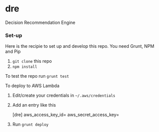 # dre
Decision Recommendation Engine

### Set-up
Here is the recipie to set up and develop this repo. You need Grunt, NPM and Pip

1. `git clone` this repo
2. `npm install`

To test the repo run `grunt test`

To deploy to AWS Lambda

1. Edit/create your credentials in `~/.aws/credentials`
2. Add an entry like this

    [dre]
    aws_access_key_id=<A RELEVANT THING>
    aws_secret_access_key=<A RELEVANT THING>

3. Run `grunt deploy`
